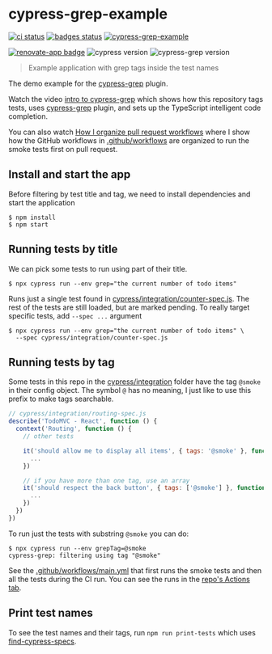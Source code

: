 # cypress-grep-example

[![ci status][ci image]][ci url] [![badges status][badges image]][badges url]
[![cypress-grep-example](https://img.shields.io/endpoint?url=https://dashboard.cypress.io/badge/simple/4agux9/main&style=flat&logo=cypress)](https://dashboard.cypress.io/projects/4agux9/runs)

[![renovate-app badge][renovate-badge]][renovate-app] ![cypress version](https://img.shields.io/badge/cypress-9.4.1-brightgreen) ![cypress-grep version](https://img.shields.io/badge/cypress--grep-2.13.1-brightgreen)

> Example application with grep tags inside the test names

The demo example for the [cypress-grep](https://github.com/bahmutov/cypress-grep) plugin.

Watch the video [intro to cypress-grep](https://www.youtube.com/watch?v=HS-Px-Sghd8) which shows how this repository tags tests, uses [cypress-grep](https://github.com/bahmutov/cypress-grep) plugin, and sets up the TypeScript intelligent code completion.

You can also watch [How I organize pull request workflows](https://youtu.be/SFW7Ecj5TNE) where I show how the GitHub workflows in [.github/workflows](./.github/workflows) are organized to run the smoke tests first on pull request.

## Install and start the app

Before filtering by test title and tag, we need to install dependencies and start the application

```shell
$ npm install
$ npm start
```

## Running tests by title

We can pick some tests to run using part of their title.

```shell
$ npx cypress run --env grep="the current number of todo items"
```

Runs just a single test found in [cypress/integration/counter-spec.js](./cypress/integration/counter-spec.js). The rest of the tests are still loaded, but are marked pending. To really target specific tests, add `--spec ...` argument

```shell
$ npx cypress run --env grep="the current number of todo items" \
  --spec cypress/integration/counter-spec.js
```

## Running tests by tag

Some tests in this repo in the [cypress/integration](./cypress/integration) folder have the tag `@smoke` in their config object. The symbol `@` has no meaning, I just like to use this prefix to make tags searchable.

```js
// cypress/integration/routing-spec.js
describe('TodoMVC - React', function () {
  context('Routing', function () {
    // other tests

    it('should allow me to display all items', { tags: '@smoke' }, function () {
      ...
    })

    // if you have more than one tag, use an array
    it('should respect the back button', { tags: ['@smoke'] }, function () {
      ...
    })
  })
})
```

To run just the tests with substring `@smoke` you can do:

```text
$ npx cypress run --env grepTag=@smoke
cypress-grep: filtering using tag "@smoke"
```

See the [.github/workflows/main.yml](./.github/workflows/main.yml) that first runs the smoke tests and then all the tests during the CI run. You can see the runs in the [repo's Actions tab](https://github.com/bahmutov/cypress-grep-example/actions).

## Print test names

To see the test names and their tags, run `npm run print-tests` which uses [find-cypress-specs](https://github.com/bahmutov/find-cypress-specs).

[ci image]: https://github.com/bahmutov/cypress-grep-example/workflows/ci/badge.svg?branch=main
[ci url]: https://github.com/bahmutov/cypress-grep-example/actions
[badges image]: https://github.com/bahmutov/cypress-grep-example/workflows/badges/badge.svg?branch=main
[badges url]: https://github.com/bahmutov/cypress-grep-example/actions
[renovate-badge]: https://img.shields.io/badge/renovate-app-blue.svg
[renovate-app]: https://renovateapp.com/
